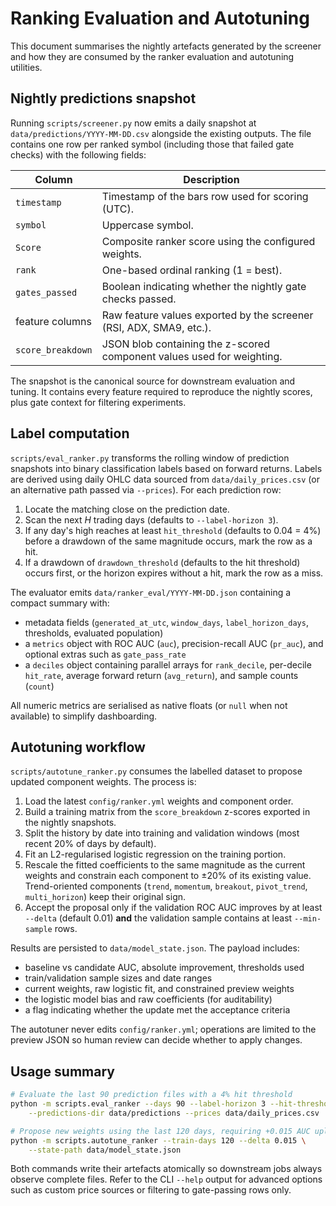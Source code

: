 # Ranking Evaluation and Autotuning

This document summarises the nightly artefacts generated by the screener and
how they are consumed by the ranker evaluation and autotuning utilities.

## Nightly predictions snapshot

Running `scripts/screener.py` now emits a daily snapshot at
`data/predictions/YYYY-MM-DD.csv` alongside the existing outputs. The file
contains one row per ranked symbol (including those that failed gate checks)
with the following fields:

| Column            | Description |
| ----------------- | ----------- |
| `timestamp`       | Timestamp of the bars row used for scoring (UTC). |
| `symbol`          | Uppercase symbol. |
| `Score`           | Composite ranker score using the configured weights. |
| `rank`            | One-based ordinal ranking (1 = best). |
| `gates_passed`    | Boolean indicating whether the nightly gate checks passed. |
| feature columns   | Raw feature values exported by the screener (RSI, ADX, SMA9, etc.). |
| `score_breakdown` | JSON blob containing the z-scored component values used for weighting. |

The snapshot is the canonical source for downstream evaluation and tuning. It
contains every feature required to reproduce the nightly scores, plus gate
context for filtering experiments.

## Label computation

`scripts/eval_ranker.py` transforms the rolling window of prediction snapshots
into binary classification labels based on forward returns. Labels are derived
using daily OHLC data sourced from `data/daily_prices.csv` (or an alternative
path passed via `--prices`). For each prediction row:

1. Locate the matching close on the prediction date.
2. Scan the next *H* trading days (defaults to `--label-horizon 3`).
3. If any day's high reaches at least `hit_threshold` (defaults to 0.04 = 4%)
   before a drawdown of the same magnitude occurs, mark the row as a hit.
4. If a drawdown of `drawdown_threshold` (defaults to the hit threshold) occurs
   first, or the horizon expires without a hit, mark the row as a miss.

The evaluator emits `data/ranker_eval/YYYY-MM-DD.json` containing a compact
summary with:

- metadata fields (`generated_at_utc`, `window_days`, `label_horizon_days`,
  thresholds, evaluated population)
- a `metrics` object with ROC AUC (`auc`), precision-recall AUC (`pr_auc`),
  and optional extras such as `gate_pass_rate`
- a `deciles` object containing parallel arrays for `rank_decile`,
  per-decile `hit_rate`, average forward return (`avg_return`), and sample
  counts (`count`)

All numeric metrics are serialised as native floats (or `null` when not
available) to simplify dashboarding.

## Autotuning workflow

`scripts/autotune_ranker.py` consumes the labelled dataset to propose updated
component weights. The process is:

1. Load the latest `config/ranker.yml` weights and component order.
2. Build a training matrix from the `score_breakdown` z-scores exported in the
   nightly snapshots.
3. Split the history by date into training and validation windows (most recent
   20% of days by default).
4. Fit an L2-regularised logistic regression on the training portion.
5. Rescale the fitted coefficients to the same magnitude as the current weights
   and constrain each component to ±20% of its existing value. Trend-oriented
   components (`trend`, `momentum`, `breakout`, `pivot_trend`, `multi_horizon`)
   keep their original sign.
6. Accept the proposal only if the validation ROC AUC improves by at least
   `--delta` (default 0.01) **and** the validation sample contains at least
   `--min-sample` rows.

Results are persisted to `data/model_state.json`. The payload includes:

- baseline vs candidate AUC, absolute improvement, thresholds used
- train/validation sample sizes and date ranges
- current weights, raw logistic fit, and constrained preview weights
- the logistic model bias and raw coefficients (for auditability)
- a flag indicating whether the update met the acceptance criteria

The autotuner never edits `config/ranker.yml`; operations are limited to the
preview JSON so human review can decide whether to apply changes.

## Usage summary

```bash
# Evaluate the last 90 prediction files with a 4% hit threshold
python -m scripts.eval_ranker --days 90 --label-horizon 3 --hit-threshold 0.04 \
    --predictions-dir data/predictions --prices data/daily_prices.csv

# Propose new weights using the last 120 days, requiring +0.015 AUC uplift
python -m scripts.autotune_ranker --train-days 120 --delta 0.015 \
    --state-path data/model_state.json
```

Both commands write their artefacts atomically so downstream jobs always observe
complete files. Refer to the CLI `--help` output for advanced options such as
custom price sources or filtering to gate-passing rows only.
